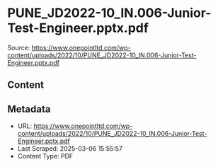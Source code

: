 # PUNE_JD2022-10_IN.006-Junior-Test-Engineer.pptx.pdf

Source: https://www.onepointltd.com/wp-content/uploads/2022/10/PUNE_JD2022-10_IN.006-Junior-Test-Engineer.pptx.pdf

## Content

## Metadata

- URL: https://www.onepointltd.com/wp-content/uploads/2022/10/PUNE_JD2022-10_IN.006-Junior-Test-Engineer.pptx.pdf
- Last Scraped: 2025-03-06 15:55:57
- Content Type: PDF
